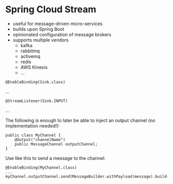 # Spring Cloud Stream

* useful for message-driven micro-services
* builds upon Spring Boot
* opinionated configuration of message brokers
* supports multiple vendors
  * kafka
  * rabbitmq
  * activemq
  * redis
  * AWS Kinesis
  * ...

```
@EnableBinding(Sink.class)
```

...

```
@StreamListener(Sink.INPUT)
```

...

The following is enough to later be able to inject an output channel \(no implementation needed!\):

```
public class MyChannel {
    @Output("channelName")
    public MessageChannel outputChannel; 
}
```

Use like this to send a message to the channel:

```
@EnableBinding(MyChannel.class)
...
myChannel.outputChannel.send(MessageBuilder.withPayload(message).build());
```




